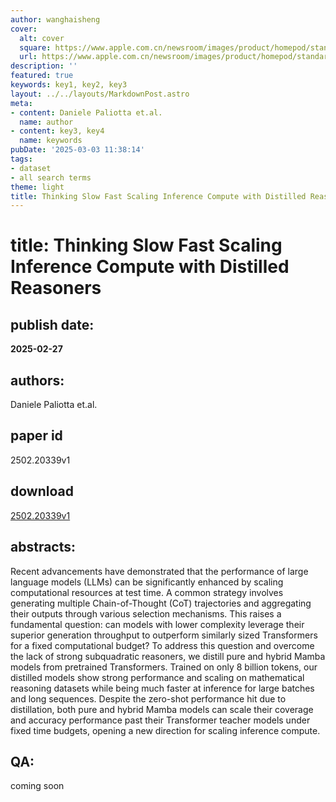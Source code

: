 ```yaml
---
author: wanghaisheng
cover:
  alt: cover
  square: https://www.apple.com.cn/newsroom/images/product/homepod/standard/Apple-HomePod-hero-230118_big.jpg.large_2x.jpg
  url: https://www.apple.com.cn/newsroom/images/product/homepod/standard/Apple-HomePod-hero-230118_big.jpg.large_2x.jpg
description: ''
featured: true
keywords: key1, key2, key3
layout: ../../layouts/MarkdownPost.astro
meta:
- content: Daniele Paliotta et.al.
  name: author
- content: key3, key4
  name: keywords
pubDate: '2025-03-03 11:38:14'
tags:
- dataset
- all search terms
theme: light
title: Thinking Slow Fast Scaling Inference Compute with Distilled Reasoners
---
```


# title: Thinking Slow Fast Scaling Inference Compute with Distilled Reasoners 
## publish date: 
**2025-02-27** 
## authors: 
  Daniele Paliotta et.al. 
## paper id
2502.20339v1
## download
[2502.20339v1](http://arxiv.org/abs/2502.20339v1)
## abstracts:
Recent advancements have demonstrated that the performance of large language models (LLMs) can be significantly enhanced by scaling computational resources at test time. A common strategy involves generating multiple Chain-of-Thought (CoT) trajectories and aggregating their outputs through various selection mechanisms. This raises a fundamental question: can models with lower complexity leverage their superior generation throughput to outperform similarly sized Transformers for a fixed computational budget? To address this question and overcome the lack of strong subquadratic reasoners, we distill pure and hybrid Mamba models from pretrained Transformers. Trained on only 8 billion tokens, our distilled models show strong performance and scaling on mathematical reasoning datasets while being much faster at inference for large batches and long sequences. Despite the zero-shot performance hit due to distillation, both pure and hybrid Mamba models can scale their coverage and accuracy performance past their Transformer teacher models under fixed time budgets, opening a new direction for scaling inference compute.
## QA:
coming soon
